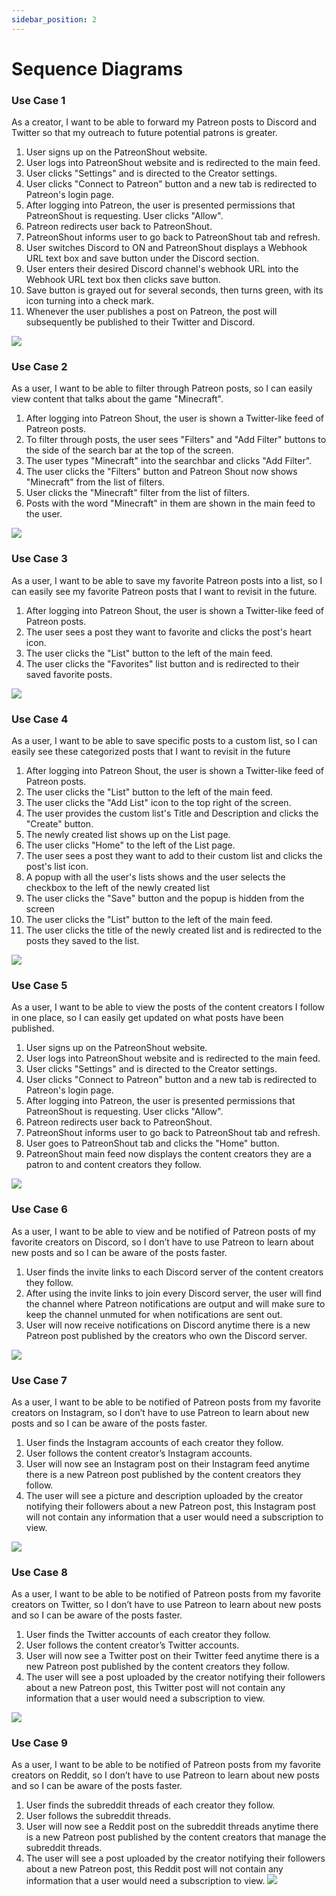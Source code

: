 ```yaml
---
sidebar_position: 2
---
```


# Sequence Diagrams

### Use Case 1
As a creator, I want to be able to forward my Patreon posts to Discord and Twitter so that my outreach to future potential patrons is greater.
1. User signs up on the PatreonShout website.
2. User logs into PatreonShout website and is redirected to the main feed.
3. User clicks "Settings" and is directed to the Creator settings.
4. User clicks "Connect to Patreon" button and a new tab is redirected to Patreon's login page.
5. After logging into Patreon, the user is presented permissions that PatreonShout is requesting. User clicks "Allow".
6. Patreon redirects user back to PatreonShout.
7. PatreonShout informs user to go back to PatreonShout tab and refresh.
8. User switches Discord to ON and PatreonShout displays a Webhook URL text box and save button under the Discord section.
9. User enters their desired Discord channel's webhook URL into the Webhook URL text box then clicks save button.
10. Save button is grayed out for several seconds, then turns green, with its icon turning into a check mark.
11. Whenever the user publishes a post on Patreon, the post will subsequently be published to their Twitter and Discord.

[![](https://mermaid.ink/img/pako:eNqtWFlPI0cQ_iuVkVYBgQ14DYtHERIxm7AKAcSYRIl4ac-U7Rbj7kl3D8ZB_PdUz2F7Lh8b4MXuo-qr-2u_Ob4M0HEdjf_EKHy84mys2PRJAP1FTBnu84gJA48aVXX1nhmFUngTGZvq7p84vPR9GdNHD9UL97F65gF95C-omk946MeKmzn0pRjxcfXAFTNsyDQ2wnui_0-fSNWYa5ObYQ2C1sXFQcEId3EKpCjswAyHmptMC_MNf2EGV_xSOEyCWzX2u3D_OIAjEsXSjSO1AFUS3OS8W0mbio8nBuSoVsWl1vEUwUzoXCJdMcPJGmVjrA34UhjGhYYXFvIAuBhJNU2OpBqqMlM_lQLhAgodK7xnWs-kCv6w0mh7bx9SOaXz0Gp0ykDFuF53HmN35cQvsfAtat2OYpOt7e3v6KWY4icYfeAahDTAQoUsmEMeFwxSgTmANVbcSkClpNIwm6AAfCX7DRdj-HbrfX0YpHICXBvhZi-Q2lKmXg8G9-AZZmINneNjuPutkkTV-ixmqRVqM9iFK66jkM3hyflLxgqy9IQJ0zBEssYntxgMfnhyKnZUlaxspvWR1N-NHHOxvvjoCOWjkWsqr1xmB_VlducV6yxcKt-cY7PFiQeMJOmWat4ecRH8PH_M8iVPtC3ywl75Ua9s7VhmOltIv8dpNbejrOx-Z8afoN458W17SJyydV_4nnreDOdXFKhspqRgjHxG8SEO8q4vT74KO9_UXj9WCkmO4WT5AeRB3N_VsJttMS5zKS3-qnUf1VAaekWrWllF_ZVG0Mo6wQMGXKFPzpIwpXyAEdommJRwdgnuLmMzWV_K_ZD7z9ROPDQWs84bR6PevAMtLhTEN0iniIkMaz7snR174Ar0ovE1xuZLy75J7o_YGCFI0dvoRKimXGs7mYqqaMRktUbH6s1bWnYZhnJWclpKK8qUyV1sx2mniQUnLSlusAUATARFKJV0XLirnpCVV0tueyxrLMHegJuaNGqdwjlcrCocKdSTVZQbYCQT8SFrZyWn-GwaMT4WEFDh7Qav5mo9kLoJsmQpYyyzlFIPqCJoGB2btCfDWqp7SswCSeov17eGsFUT2hAXP-TUfdsjpFHVz5y5mFgbcvuxGL6sLYRSRkAsY5KEd7Gbbu6I6F5qs0CzOyKI7P3l7SW0wonlgW0imMhcIR-aveCeXdwvyvmY8Nk_FBnTTT58f5ZTmmX-G9i61R-XaLu3AIEzyPMNbJhtJU2kfAaiNrXdZ7vG0E_JsLXfSmuGVh1cnlFk016uIeTimVg1qQzROifveXX8d389g___kldoe_0UaCT9dWQvRZUMuEw36oR1ztKRmVGKyyCwo98nKptHZz2x8GacinZxhwb13W3TC7zILEpq4PHhBgy-GhjK12RE2iqDYWyM3GQRsW-TmsMVuUUTaVia4U8YsZIwbdxW009DdXRhtSVvG-uDdVC25FWEtZ5Trb7p2DBE8MpmbfmGKv1UoaXP6WUgDI7VFj8XbGwTXiLv21LeDm-qj6TG18ZE5Xf0Gq_2Kbrj3J9EdkJqJRTVsUIUO1zk9Nyy9-jxRvGcMvW8Pom_inIsnUNnSlST8cBxnTd7-8mh3JpSWrj0MbAiKUHe6RyLjfTmwndcQ0-zQyeOiMrkP_Y57oiFmlYjJv6Wcpofoq-O--a8Ou5Zt_25d3za63bPO93Oyfn5oTN33NZJr9NrH3_u9U7Oej1a_nL6fuj8m0jotL_Q0mm30z3u9c5OOmen7_8Br_z0Pg?type=png)](https://mermaid-js.github.io/mermaid-live-editor/edit#pako:eNqtWFlPI0cQ_iuVkVYBgQ14DYtHERIxm7AKAcSYRIl4ac-U7Rbj7kl3D8ZB_PdUz2F7Lh8b4MXuo-qr-2u_Ob4M0HEdjf_EKHy84mys2PRJAP1FTBnu84gJA48aVXX1nhmFUngTGZvq7p84vPR9GdNHD9UL97F65gF95C-omk946MeKmzn0pRjxcfXAFTNsyDQ2wnui_0-fSNWYa5ObYQ2C1sXFQcEId3EKpCjswAyHmptMC_MNf2EGV_xSOEyCWzX2u3D_OIAjEsXSjSO1AFUS3OS8W0mbio8nBuSoVsWl1vEUwUzoXCJdMcPJGmVjrA34UhjGhYYXFvIAuBhJNU2OpBqqMlM_lQLhAgodK7xnWs-kCv6w0mh7bx9SOaXz0Gp0ykDFuF53HmN35cQvsfAtat2OYpOt7e3v6KWY4icYfeAahDTAQoUsmEMeFwxSgTmANVbcSkClpNIwm6AAfCX7DRdj-HbrfX0YpHICXBvhZi-Q2lKmXg8G9-AZZmINneNjuPutkkTV-ixmqRVqM9iFK66jkM3hyflLxgqy9IQJ0zBEssYntxgMfnhyKnZUlaxspvWR1N-NHHOxvvjoCOWjkWsqr1xmB_VlducV6yxcKt-cY7PFiQeMJOmWat4ecRH8PH_M8iVPtC3ywl75Ua9s7VhmOltIv8dpNbejrOx-Z8afoN458W17SJyydV_4nnreDOdXFKhspqRgjHxG8SEO8q4vT74KO9_UXj9WCkmO4WT5AeRB3N_VsJttMS5zKS3-qnUf1VAaekWrWllF_ZVG0Mo6wQMGXKFPzpIwpXyAEdommJRwdgnuLmMzWV_K_ZD7z9ROPDQWs84bR6PevAMtLhTEN0iniIkMaz7snR174Ar0ovE1xuZLy75J7o_YGCFI0dvoRKimXGs7mYqqaMRktUbH6s1bWnYZhnJWclpKK8qUyV1sx2mniQUnLSlusAUATARFKJV0XLirnpCVV0tueyxrLMHegJuaNGqdwjlcrCocKdSTVZQbYCQT8SFrZyWn-GwaMT4WEFDh7Qav5mo9kLoJsmQpYyyzlFIPqCJoGB2btCfDWqp7SswCSeov17eGsFUT2hAXP-TUfdsjpFHVz5y5mFgbcvuxGL6sLYRSRkAsY5KEd7Gbbu6I6F5qs0CzOyKI7P3l7SW0wonlgW0imMhcIR-aveCeXdwvyvmY8Nk_FBnTTT58f5ZTmmX-G9i61R-XaLu3AIEzyPMNbJhtJU2kfAaiNrXdZ7vG0E_JsLXfSmuGVh1cnlFk016uIeTimVg1qQzROifveXX8d389g___kldoe_0UaCT9dWQvRZUMuEw36oR1ztKRmVGKyyCwo98nKptHZz2x8GacinZxhwb13W3TC7zILEpq4PHhBgy-GhjK12RE2iqDYWyM3GQRsW-TmsMVuUUTaVia4U8YsZIwbdxW009DdXRhtSVvG-uDdVC25FWEtZ5Trb7p2DBE8MpmbfmGKv1UoaXP6WUgDI7VFj8XbGwTXiLv21LeDm-qj6TG18ZE5Xf0Gq_2Kbrj3J9EdkJqJRTVsUIUO1zk9Nyy9-jxRvGcMvW8Pom_inIsnUNnSlST8cBxnTd7-8mh3JpSWrj0MbAiKUHe6RyLjfTmwndcQ0-zQyeOiMrkP_Y57oiFmlYjJv6Wcpofoq-O--a8Ou5Zt_25d3za63bPO93Oyfn5oTN33NZJr9NrH3_u9U7Oej1a_nL6fuj8m0jotL_Q0mm30z3u9c5OOmen7_8Br_z0Pg)

### Use Case 2
As a user, I want to be able to filter through Patreon posts, so I can easily view content that talks about the game "Minecraft".
1. After logging into Patreon Shout, the user is shown a Twitter-like feed of Patreon posts.
2. To filter through posts, the user sees "Filters" and "Add Filter" buttons to the side of the search bar at the top of the screen.
3. The user types "Minecraft" into the searchbar and clicks "Add Filter".
4. The user clicks the "Filters" button and Patreon Shout now shows "Minecraft" from the list of filters.
5. User clicks the "Minecraft" filter from the list of filters.
6. Posts with the word "Minecraft" in them are shown in the main feed to the user.

[![](https://mermaid.ink/img/pako:eNqdVW1v2jAQ_isnS9VajXZAltJmUiVG2ZtaVhWqSVO-uMkFrCY2sy9QVvW_z3mhJRAoWsQHYj_35Lm75-wnFqgQmccM_klRBngp-FjzxJdgnynXJAIx5ZLgzqDeXL3hpFHJ4USltLk7RK6DyRcRE2r7omciwE3UL7zvBoFK84AtmCEGqRa0gJ6SkRhvAi458XtubKgvDw7gSo2FLFCZcDi-uHhfEetlEBCSVGUZ5nhvBJUKKjs5xaZWD24xFBoDgjj7KOiskqasxia-4FnK9eBrfwS8hMwFTWAsZihLrhCJi9gUXANFCFqMJwQqqlXSNSZNEGiCVS0QKGmJpIEZj0Vo046UTjgJVdZoKQeOrbrjWu6sjO_MytbuBNca5sGQtJDjw16qNVowCSvUKrwWcSwMvM_5JU_wqOBdi98hrCTOOw6kHlAe7Vv774Nh_3ZU1ioP3bscAwWotdIG5hPbLny0esnqKDm3K8gZq078Mfw52J5G1YR5eFarFd9ZDye2uxAhhqX_eRhClM_d7iHohqEBn10LiYHmEfmsElY_BHVj7cHN3Qg-FMHmNbro5SZ--ziNkcq1w7wxo5VarD5vtzcSMvy8uHoh2c33_zOwS1HOVV-wGrZ96_aao-EzPDQrwKNPVZK1tOqlvOnmV856UTWu_kY0ta7mlBpoN1vQu-13R_3LN0xdEtsjwVr4xc4G48zo-zi6F4vgYZent376RhkyxRlc4NdIuEYwEzWXvlzvlC9ZgyVoz1QR2sv0Kdv1mT2HE_SZZ_-GXD_4zJfPFsdTUsOFDJhHOsUGS6chp-XFy7yIx8au2lvtt1LJEmRfmffEHpnnOCenrttyT51Wu33WPHcabME8t3nSaTqt006z03LcTqvz3GB_8_jmyZlz7rbaH-3PPWu6zvM_YHqdPA?type=png)](https://mermaid-js.github.io/mermaid-live-editor/edit#pako:eNqdVW1v2jAQ_isnS9VajXZAltJmUiVG2ZtaVhWqSVO-uMkFrCY2sy9QVvW_z3mhJRAoWsQHYj_35Lm75-wnFqgQmccM_klRBngp-FjzxJdgnynXJAIx5ZLgzqDeXL3hpFHJ4USltLk7RK6DyRcRE2r7omciwE3UL7zvBoFK84AtmCEGqRa0gJ6SkRhvAi458XtubKgvDw7gSo2FLFCZcDi-uHhfEetlEBCSVGUZ5nhvBJUKKjs5xaZWD24xFBoDgjj7KOiskqasxia-4FnK9eBrfwS8hMwFTWAsZihLrhCJi9gUXANFCFqMJwQqqlXSNSZNEGiCVS0QKGmJpIEZj0Vo046UTjgJVdZoKQeOrbrjWu6sjO_MytbuBNca5sGQtJDjw16qNVowCSvUKrwWcSwMvM_5JU_wqOBdi98hrCTOOw6kHlAe7Vv774Nh_3ZU1ioP3bscAwWotdIG5hPbLny0esnqKDm3K8gZq078Mfw52J5G1YR5eFarFd9ZDye2uxAhhqX_eRhClM_d7iHohqEBn10LiYHmEfmsElY_BHVj7cHN3Qg-FMHmNbro5SZ--ziNkcq1w7wxo5VarD5vtzcSMvy8uHoh2c33_zOwS1HOVV-wGrZ96_aao-EzPDQrwKNPVZK1tOqlvOnmV856UTWu_kY0ta7mlBpoN1vQu-13R_3LN0xdEtsjwVr4xc4G48zo-zi6F4vgYZent376RhkyxRlc4NdIuEYwEzWXvlzvlC9ZgyVoz1QR2sv0Kdv1mT2HE_SZZ_-GXD_4zJfPFsdTUsOFDJhHOsUGS6chp-XFy7yIx8au2lvtt1LJEmRfmffEHpnnOCenrttyT51Wu33WPHcabME8t3nSaTqt006z03LcTqvz3GB_8_jmyZlz7rbaH-3PPWu6zvM_YHqdPA)

### Use Case 3
As a user, I want to be able to save my favorite Patreon posts into a list, so I can easily see my favorite Patreon posts that I want to revisit in the future.
1. After logging into Patreon Shout, the user is shown a Twitter-like feed of Patreon posts.
2. The user sees a post they want to favorite and clicks the post's heart icon.
3. The user clicks the "List" button to the left of the main feed.
4. The user clicks the "Favorites" list button and is redirected to their saved favorite posts.

[![](https://mermaid.ink/img/pako:eNrtlmtv2jAUhv-KZakaVaHlDs2HSr1t68Zo1TBNmvjiJifBarCZ7UBZ1f--kxAgIdyG-rEREsQ-583rcx4Hv1JHukAtquFPCMKBG858xYZ9QfAaMWW4w0dMGPJTg8qPPjCjQAp7IEOTn-1wbYgNaswdyM_-gqdLx5Gh2BJjgxMqbqbkWgqP-_mAG2bYE9OY2hdHR6QjfS5mUZFhUrq4OMmYtKIQwoWRmWEygSfNTeIgMxNL5L1a5BFcrsAxJIgeSlRUQZ1UIR8_05nbtciX2x5hSciEmwHx-RhEouWCYTzQM62uNEAU9weGSG-tk0utwyEQM4CsF-JIgUJCkzELuIvL9qQaMsNlUqO5HVJCd6W12lEZP-nU1PYFrjTMIrZRXPiF61ApwGDD0Sg6_MGDgGtyEusLNoTjme5K_hZjiXDccWLkM4jjfWt_17VvH3tJreLUvcvRlQSUkkqTyQDbBS_o16CPRHOzg1gxS-I3-767eRlZCOP0qFYp7pDhIXaXeABuwr_HxhLLFxkayTmMm3bCdcCdZx1jMwDcU4QjLwQ_LJW8fj-kd7ZFHu7tHjnDfhp9ljiAZXZ0peM37ygfTDJWiHvTS5Ujfe3usMeFezXtLES26x2-DbY5irWyhVqjsqtOyzVpNoZCVOQHbM7KKlZWkH3qXszmn76G2K_GjJBYZkJNquUyuf--g1Ucmeg0XR7u-wWtvoxcIMYxOnvBihJ92onD6f6ARi_bhM9w8T_2web7sRmtKZq_Aib01XQpcucWJqmb_8E2MdRZsrEXo_m0jXTecD0K2HQRnIVy_ibTMZ770_l5nncgocunfRD6voReBgEuC4OQyiD-OoDHRXtn09HL-AA8N6vspnV9Li3SIeDpjrt4nH-NtPoU_9qH0KcW_nSZeo6AfMM4FhppT4VDLY8FGoo0HLnMzM_-i1E8YP-WEu-NCme31HqlL9Sq1JqnrVat3Sy3K81GtVEr0im1StX6KQ61Gq16u3zebFYab0X6NxaonJbLtWq1fl5v1-rlSrPWfPsHBhIG8A?type=png)](https://mermaid-js.github.io/mermaid-live-editor/edit#pako:eNrtlmtv2jAUhv-KZakaVaHlDs2HSr1t68Zo1TBNmvjiJifBarCZ7UBZ1f--kxAgIdyG-rEREsQ-583rcx4Hv1JHukAtquFPCMKBG858xYZ9QfAaMWW4w0dMGPJTg8qPPjCjQAp7IEOTn-1wbYgNaswdyM_-gqdLx5Gh2BJjgxMqbqbkWgqP-_mAG2bYE9OY2hdHR6QjfS5mUZFhUrq4OMmYtKIQwoWRmWEygSfNTeIgMxNL5L1a5BFcrsAxJIgeSlRUQZ1UIR8_05nbtciX2x5hSciEmwHx-RhEouWCYTzQM62uNEAU9weGSG-tk0utwyEQM4CsF-JIgUJCkzELuIvL9qQaMsNlUqO5HVJCd6W12lEZP-nU1PYFrjTMIrZRXPiF61ApwGDD0Sg6_MGDgGtyEusLNoTjme5K_hZjiXDccWLkM4jjfWt_17VvH3tJreLUvcvRlQSUkkqTyQDbBS_o16CPRHOzg1gxS-I3-767eRlZCOP0qFYp7pDhIXaXeABuwr_HxhLLFxkayTmMm3bCdcCdZx1jMwDcU4QjLwQ_LJW8fj-kd7ZFHu7tHjnDfhp9ljiAZXZ0peM37ygfTDJWiHvTS5Ujfe3usMeFezXtLES26x2-DbY5irWyhVqjsqtOyzVpNoZCVOQHbM7KKlZWkH3qXszmn76G2K_GjJBYZkJNquUyuf--g1Ucmeg0XR7u-wWtvoxcIMYxOnvBihJ92onD6f6ARi_bhM9w8T_2web7sRmtKZq_Aib01XQpcucWJqmb_8E2MdRZsrEXo_m0jXTecD0K2HQRnIVy_ibTMZ770_l5nncgocunfRD6voReBgEuC4OQyiD-OoDHRXtn09HL-AA8N6vspnV9Li3SIeDpjrt4nH-NtPoU_9qH0KcW_nSZeo6AfMM4FhppT4VDLY8FGoo0HLnMzM_-i1E8YP-WEu-NCme31HqlL9Sq1JqnrVat3Sy3K81GtVEr0im1StX6KQ61Gq16u3zebFYab0X6NxaonJbLtWq1fl5v1-rlSrPWfPsHBhIG8A)

### Use Case 4
As a user, I want to be able to save specific posts to a custom list, so I can easily see these categorized posts that I want to revisit in the future
1. After logging into Patreon Shout, the user is shown a Twitter-like feed of Patreon posts.
2. The user clicks the "List" button to the left of the main feed.
3. The user clicks the "Add List" icon to the top right of the screen.
4. The user provides the custom list's Title and Description and clicks the "Create" button.
5. The newly created list shows up on the List page.
6. The user clicks "Home" to the left of the List page.
7. The user sees a post they want to add to their custom list and clicks the post's list icon.
8. A popup with all the user's lists shows and the user selects the checkbox to the left of the newly created list
9. The user clicks the "Save" button and the popup is hidden from the screen
10. The user clicks the "List" button to the left of the main feed.
11. The user clicks the title of the newly created list and is redirected to the posts they saved to the list.

[![](https://mermaid.ink/img/pako:eNrtWG1PIzcQ_isjS6dyOuCyQAjsh5NCgnp3pYDYVJWqfDG7k8RiY29tb8IW8d9re52weSFvvar9kP2QZO2Z8eOZ5xkbXkgsEiQhUfhnjjzGNqN9SYddDubJqNQsZhnlGn5TKBdH76mWKHg0ELlenL1hSkOEcsRiXJz9HR-bcSxyvsImwjiXTBfQErzH-osGbarpI1XGtcs_fIAb0We8tLKA4ejLl08zIENrAoxrMTMMY3xUTHsEMzMuxCLWEB4wYRJjDaldFKTNoPJZWLQv40zghvDzdQeoNxkzPYA-GyH3sRLUlKWqjHUrNIJk_YEG0VuKpKlUPkTQA5zFArHgJhBXMKIpS8y2e0IOqWbC52gCB44MuqOlsW0af1KVqdUbnCtYCJGWjPcPWrmUaIw1M0ANwl9ZmjIFn1x8Tof4sYw7578CmA_sKg5aPCH_uGnuv91G1w8dnyvnunE6bgWglEIqGA9MufDZ4NUGh4_5PgIXcZaJ36O72_e3MUtC525zVeGd4fDQVBd6iInnfyyRGraY1OrVKmilLH5SIDh0iZWp6pLSYTn_q0ouufvZrqE-59O2MHmqpu-Lp4_ajx24MnQqO68-64vZYzy5Km6mQVbH253xqxC5WLM5WhJlXZ5m92Tnr5BydVW8BfmWHIwrL3MbnNvcUkBlsflyFEtIuuj2LjHbTGUpLabGmzLQ9q0uaSaJc-wSYPGkQS0ysVzKDIwVUMhElmdWCJ741FN_9dLXXKNRcIfp1LjwBNqoYsky2xgtGg5xCa5LWi7uNuK4v4s6UIrjTYZ7cfw4cSg6wgOb2m3Yv1Hf3kgQX7XOTNemOldwUgug9XDd7Fy312ijg88alGOtHlDtiQpjqjx1Jx2cJomFlQnlGvx2nfyrGE65ul6mM4fHBku4-4VFbfVpF6QO5prl7p1Ey627i44Nk5cEiP2tIN2kYUSYmlPPFpDFgxKISZBlgwfipDxVbmQmttatP9XetrUX7o8TrsmOO9QK-2lOstR97XCGlbUfYOGqnzhGecHs1Ejuxf-jmdTg7pfN-4iihV3TtZOpNG1DybOk0lD6wlmJicj2t8L9rfC_vRVWSdmjI2H-3kO11Uk3pfuE_IU9N-c7wQ7E3d_Y_i3iNtP0nzd-N2i79Y5crfpuRtiJBzkkQ5TmxpSQkLzYCF1iyGavW6H5mVD5ZHvlq7GjuRZRwWMS9miq8JCU_dj_Z206mlH-hxDmXcu8fCXhC3km4cXZca1Rq1-e14JGI7g8PzskBQmPGvXL48ZlcFK_CE6D8_pJ8HpI_nIBguPz03pwdnJhfE4v6kE9eP0bbCVeUw?type=png)](https://mermaid-js.github.io/mermaid-live-editor/edit#pako:eNrtWG1PIzcQ_isjS6dyOuCyQAjsh5NCgnp3pYDYVJWqfDG7k8RiY29tb8IW8d9re52weSFvvar9kP2QZO2Z8eOZ5xkbXkgsEiQhUfhnjjzGNqN9SYddDubJqNQsZhnlGn5TKBdH76mWKHg0ELlenL1hSkOEcsRiXJz9HR-bcSxyvsImwjiXTBfQErzH-osGbarpI1XGtcs_fIAb0We8tLKA4ejLl08zIENrAoxrMTMMY3xUTHsEMzMuxCLWEB4wYRJjDaldFKTNoPJZWLQv40zghvDzdQeoNxkzPYA-GyH3sRLUlKWqjHUrNIJk_YEG0VuKpKlUPkTQA5zFArHgJhBXMKIpS8y2e0IOqWbC52gCB44MuqOlsW0af1KVqdUbnCtYCJGWjPcPWrmUaIw1M0ANwl9ZmjIFn1x8Tof4sYw7578CmA_sKg5aPCH_uGnuv91G1w8dnyvnunE6bgWglEIqGA9MufDZ4NUGh4_5PgIXcZaJ36O72_e3MUtC525zVeGd4fDQVBd6iInnfyyRGraY1OrVKmilLH5SIDh0iZWp6pLSYTn_q0ouufvZrqE-59O2MHmqpu-Lp4_ajx24MnQqO68-64vZYzy5Km6mQVbH253xqxC5WLM5WhJlXZ5m92Tnr5BydVW8BfmWHIwrL3MbnNvcUkBlsflyFEtIuuj2LjHbTGUpLabGmzLQ9q0uaSaJc-wSYPGkQS0ysVzKDIwVUMhElmdWCJ741FN_9dLXXKNRcIfp1LjwBNqoYsky2xgtGg5xCa5LWi7uNuK4v4s6UIrjTYZ7cfw4cSg6wgOb2m3Yv1Hf3kgQX7XOTNemOldwUgug9XDd7Fy312ijg88alGOtHlDtiQpjqjx1Jx2cJomFlQnlGvx2nfyrGE65ul6mM4fHBku4-4VFbfVpF6QO5prl7p1Ey627i44Nk5cEiP2tIN2kYUSYmlPPFpDFgxKISZBlgwfipDxVbmQmttatP9XetrUX7o8TrsmOO9QK-2lOstR97XCGlbUfYOGqnzhGecHs1Ejuxf-jmdTg7pfN-4iihV3TtZOpNG1DybOk0lD6wlmJicj2t8L9rfC_vRVWSdmjI2H-3kO11Uk3pfuE_IU9N-c7wQ7E3d_Y_i3iNtP0nzd-N2i79Y5crfpuRtiJBzkkQ5TmxpSQkLzYCF1iyGavW6H5mVD5ZHvlq7GjuRZRwWMS9miq8JCU_dj_Z206mlH-hxDmXcu8fCXhC3km4cXZca1Rq1-e14JGI7g8PzskBQmPGvXL48ZlcFK_CE6D8_pJ8HpI_nIBguPz03pwdnJhfE4v6kE9eP0bbCVeUw)

### Use Case 5
As a user, I want to be able to view the posts of the content creators I follow in one place, so I can easily get updated on what posts have been published.
1. User signs up on the PatreonShout website.
2. User logs into PatreonShout website and is redirected to the main feed.
3. User clicks "Settings" and is directed to the Creator settings.
4. User clicks "Connect to Patreon" button and a new tab is redirected to Patreon's login page.
5. After logging into Patreon, the user is presented permissions that PatreonShout is requesting. User clicks "Allow".
6. Patreon redirects user back to PatreonShout.
7. PatreonShout informs user to go back to PatreonShout tab and refresh.
8. User goes to PatreonShout tab and clicks the "Home" button.
9. PatreonShout main feed now displays the content creators they are a patron to and content creators they follow.

[![](https://mermaid.ink/img/pako:eNqtWNtSIzcQ_ZXOVG0FCmwMeGE9D1tFDAmp7AKFTVJJ8SJm2h6FsTSRNHgdin9Pay72XH3ZwJNXanWfbnUfndlXx5M-Oq6j8Z8YhYeXnE0Vmz0KoL-IKcM9HjFh4EGjqq_eMaNQilEgY1Pf_QOfLjxPxvRzhOqFe1i3uUcP-QuqdosRerHiZgFDKSZ8Wje4ZIY9MY2t8Bo2pC5gehQfPhCQKdcmT9KmC53Pnw9KKbpLK5CitANzfNLcZBiYZ_gLM1ioWsmYHHcaquPC3cMYjsgVSzeO1BJUxXFbaW8kbSo-DQzISWOIC63jGYIJyC7xrpjhlI2yHUBV8aQwjAsNLyzkPnAxkWqWmKQR6j7TOlWuyQUUOlZ4x7SeS-X_br3R9t4-pH4q9tBpLcpYxbg-dt4BbsHi51h4FrXuRrHJ1vb2d6xSTPcnGP3gGoQ0wEKFzF9Afi_opw5zAGuyuJGASkmlYR6gAPxG-RsupvDrzejqfpz68XHtDbdXgcJWOvV6PL6DkWEm1nDS68Htb7Umqk9vuUutU9vBLlxyHYVsAY_OnzJWkLUnBEzDE1I2HpXFoP_Do1PLox6ksJnORzJ_X-SUi_XDRybUj0aumbzqmB00j9ntqDxn4Sr45h6bLy3uMZIUW6pFd8KF_9PiIeuXvNG26At75Edd2NpxzHS2kP47Tqe5G2Vj95UZL0C9c-NbekiKsjUvfM88b4bzCwpUtlNSMEY-o3iXAo2uL46vhH391N4wVgrJj-GU-QHkl7i_a2JftsW46qV0-OvZvRehtHBFpz5Z5fg1IuhkTHCPPlfoUbEkzKgfYIKWBJMRzg7B7UVsgvWjPAy590x0MkJjMeucOFrj5gy0PFBy3-KdbkxkWHMp4OzIgQXo5eQbks2XVrxJ5Y_YFMFP0dvbiVDNuNb2ZSqHoicmmzUya05vldlFGMp5pWiprKgKKne5HadMEwtOUVLcYAcAmPDLUGrtuCxXs1yrrlbK9lCNWIG9ATeRNGqdwjlcriqcKNRBEeUGGMmLeJ_RWaUoHptFjE8F-DR4u8FrONoMpOkFWamUKVZVSoUD6ghano5N0ZPHWqo7asySSBqu1reGsBUJbbgXL-TEvt0J0lM1zIq5fLE29PZD-foyWgiljIBURpBc73I33dwRkf1UWKLZHRFE9vzq9ApayWJlsM0NJj4L4kOzF9yzi_tlP-9zffYPRaZ0kx_f3-XUZln9xnZu9fs12u4UIHAOeb-lX4Q0SYGUz0DSppF9tiOGYSqGbf7WWzu0-sM1Mopy2ssjhFw8k6qmkCHa4uSc16R_99cr-P_vuSDbm1-BVtGfyYPkNQsl83VROWxUCZqeu2s5w2aJkBwqfM2TZLwibZ9MyFHGdNn4Fc3avw224-Z2XVXC0sLQdSTts02xv8ah4VGIOUEXGakyOOXwROVcJL2YsVCVHsvUw0KTrFgpEqnkJst8kuh1aS--HIdEWXpQPv1N8sjSH30tJJJa0u2NA-uw4thZTy7lEjVI1lpu28jHFIaGiZKz_B3U9mNnQTNvJRXQ5DNFkggiciWtCHIOnRlpNsZ9x3VebZxHh07YhnTpp8_Us03mjexYbORoITzHNfSNc-jEEWmC_P_UHHfCQk2rERN_STnLjeifjvvqfHPcwVl3cNofnPfPznv9497x2aGzcNzO8fnpoHvWG_R6n84_DXpnJx_fDp1_Ew8n3f7pyekJbXykY_3z4_7bfyPFvLc?type=png)](https://mermaid-js.github.io/mermaid-live-editor/edit#pako:eNqtWNtSIzcQ_ZXOVG0FCmwMeGE9D1tFDAmp7AKFTVJJ8SJm2h6FsTSRNHgdin9Pay72XH3ZwJNXanWfbnUfndlXx5M-Oq6j8Z8YhYeXnE0Vmz0KoL-IKcM9HjFh4EGjqq_eMaNQilEgY1Pf_QOfLjxPxvRzhOqFe1i3uUcP-QuqdosRerHiZgFDKSZ8Wje4ZIY9MY2t8Bo2pC5gehQfPhCQKdcmT9KmC53Pnw9KKbpLK5CitANzfNLcZBiYZ_gLM1ioWsmYHHcaquPC3cMYjsgVSzeO1BJUxXFbaW8kbSo-DQzISWOIC63jGYIJyC7xrpjhlI2yHUBV8aQwjAsNLyzkPnAxkWqWmKQR6j7TOlWuyQUUOlZ4x7SeS-X_br3R9t4-pH4q9tBpLcpYxbg-dt4BbsHi51h4FrXuRrHJ1vb2d6xSTPcnGP3gGoQ0wEKFzF9Afi_opw5zAGuyuJGASkmlYR6gAPxG-RsupvDrzejqfpz68XHtDbdXgcJWOvV6PL6DkWEm1nDS68Htb7Umqk9vuUutU9vBLlxyHYVsAY_OnzJWkLUnBEzDE1I2HpXFoP_Do1PLox6ksJnORzJ_X-SUi_XDRybUj0aumbzqmB00j9ntqDxn4Sr45h6bLy3uMZIUW6pFd8KF_9PiIeuXvNG26At75Edd2NpxzHS2kP47Tqe5G2Vj95UZL0C9c-NbekiKsjUvfM88b4bzCwpUtlNSMEY-o3iXAo2uL46vhH391N4wVgrJj-GU-QHkl7i_a2JftsW46qV0-OvZvRehtHBFpz5Z5fg1IuhkTHCPPlfoUbEkzKgfYIKWBJMRzg7B7UVsgvWjPAy590x0MkJjMeucOFrj5gy0PFBy3-KdbkxkWHMp4OzIgQXo5eQbks2XVrxJ5Y_YFMFP0dvbiVDNuNb2ZSqHoicmmzUya05vldlFGMp5pWiprKgKKne5HadMEwtOUVLcYAcAmPDLUGrtuCxXs1yrrlbK9lCNWIG9ATeRNGqdwjlcriqcKNRBEeUGGMmLeJ_RWaUoHptFjE8F-DR4u8FrONoMpOkFWamUKVZVSoUD6ghano5N0ZPHWqo7asySSBqu1reGsBUJbbgXL-TEvt0J0lM1zIq5fLE29PZD-foyWgiljIBURpBc73I33dwRkf1UWKLZHRFE9vzq9ApayWJlsM0NJj4L4kOzF9yzi_tlP-9zffYPRaZ0kx_f3-XUZln9xnZu9fs12u4UIHAOeb-lX4Q0SYGUz0DSppF9tiOGYSqGbf7WWzu0-sM1Mopy2ssjhFw8k6qmkCHa4uSc16R_99cr-P_vuSDbm1-BVtGfyYPkNQsl83VROWxUCZqeu2s5w2aJkBwqfM2TZLwibZ9MyFHGdNn4Fc3avw224-Z2XVXC0sLQdSTts02xv8ah4VGIOUEXGakyOOXwROVcJL2YsVCVHsvUw0KTrFgpEqnkJst8kuh1aS--HIdEWXpQPv1N8sjSH30tJJJa0u2NA-uw4thZTy7lEjVI1lpu28jHFIaGiZKz_B3U9mNnQTNvJRXQ5DNFkggiciWtCHIOnRlpNsZ9x3VebZxHh07YhnTpp8_Us03mjexYbORoITzHNfSNc-jEEWmC_P_UHHfCQk2rERN_STnLjeifjvvqfHPcwVl3cNofnPfPznv9497x2aGzcNzO8fnpoHvWG_R6n84_DXpnJx_fDp1_Ew8n3f7pyekJbXykY_3z4_7bfyPFvLc)

### Use Case 6
As a user, I want to be able to view and be notified of Patreon posts of my favorite creators on Discord, so I don’t have to use Patreon to learn about new posts and so I can be aware of the posts faster.
1. User finds the invite links to each Discord server of the content creators they follow.
2. After using the invite links to join every Discord server, the user will find the channel where Patreon notifications are output and will make sure to keep the channel unmuted for when notifications are sent out.
3. User will now receive notifications on Discord anytime there is a new Patreon post published by the creators who own the Discord server.

[![](https://mermaid.ink/img/pako:eNqdVd9v2jAQ_ldOflmiAaWBZUkmVVrXPSBNbVXaVZryYpwDrIKd2Q60Q_zvc4jTUhI6rcmLcz--u_vufNkQJjMkCdH4u0DB8ILTmaLLVIB9cqoMZzynwsA1NUqKpvyCayZV1lR8U0iNVO1I2AblFOO5LExTe4MM-QoVjFGtOMOmxT1OvjImC3s8anMt9RvaC2rohGqrKd-qZOienX2sy0ysr8g0UJjKxUKuQZW8WUgjrYwCk8KgBWJ18c4Puhal60hMwKaJudFg5ngAVMZ1zFWBHSkJXBeTBddz1JDLKuAzke4AzzFqFq3X1fgWTvJKdrLGyVzKh5ONPdCKqlG2TQVlhq-owYMWPCPvvqt8DtuQWEnGFTJbzi7YTV1ISe6hdYXRbFQCMzRO5u0n53-pgMqn6eZ647qWwJSL7PzpxW6UeR4Xxgf-Cqh2cF1pS-dOo_qg91SVd1sKO4wmLS0Ib3GyP5gJaLpCr-zzOVLhv2S-b3VY_DGfg2pfB7qUgEpJpWE9RwH4iKwwXMxgdDn-fnNbobyOeqTefyK9YyLGknG6GNk7ZZeS4VKUs-EMe1b_Q864uJUPKDzf_59BacX23zMhFQzs4ej3jkorVJOvllvutsx9db3vDF94fk_bTeWVY390l13lKHT9CVPErHnnrceLw9txMjy6R9rX4E-Oaw1CGj7lbFcw0EkZVeC6hthtu1SQDlmiWlKe2Z_VpmQ4JXZ7LjEliT1mVD2kJBVba0cLI8dPgpHEqAI7pMgzm5L7sdVCu-5_Sbn_SZINeSRJN4jiXjAYxGEQD6N-P_rcIU8kCePesB8G_cEgiqM4HATbDvmzAzjtBWEQng7j8NNwEEXDINr-BQ2-ftE?type=png)](https://mermaid-js.github.io/mermaid-live-editor/edit#pako:eNqdVd9v2jAQ_ldOflmiAaWBZUkmVVrXPSBNbVXaVZryYpwDrIKd2Q60Q_zvc4jTUhI6rcmLcz--u_vufNkQJjMkCdH4u0DB8ILTmaLLVIB9cqoMZzynwsA1NUqKpvyCayZV1lR8U0iNVO1I2AblFOO5LExTe4MM-QoVjFGtOMOmxT1OvjImC3s8anMt9RvaC2rohGqrKd-qZOienX2sy0ysr8g0UJjKxUKuQZW8WUgjrYwCk8KgBWJ18c4Puhal60hMwKaJudFg5ngAVMZ1zFWBHSkJXBeTBddz1JDLKuAzke4AzzFqFq3X1fgWTvJKdrLGyVzKh5ONPdCKqlG2TQVlhq-owYMWPCPvvqt8DtuQWEnGFTJbzi7YTV1ISe6hdYXRbFQCMzRO5u0n53-pgMqn6eZ647qWwJSL7PzpxW6UeR4Xxgf-Cqh2cF1pS-dOo_qg91SVd1sKO4wmLS0Ib3GyP5gJaLpCr-zzOVLhv2S-b3VY_DGfg2pfB7qUgEpJpWE9RwH4iKwwXMxgdDn-fnNbobyOeqTefyK9YyLGknG6GNk7ZZeS4VKUs-EMe1b_Q864uJUPKDzf_59BacX23zMhFQzs4ej3jkorVJOvllvutsx9db3vDF94fk_bTeWVY390l13lKHT9CVPErHnnrceLw9txMjy6R9rX4E-Oaw1CGj7lbFcw0EkZVeC6hthtu1SQDlmiWlKe2Z_VpmQ4JXZ7LjEliT1mVD2kJBVba0cLI8dPgpHEqAI7pMgzm5L7sdVCu-5_Sbn_SZINeSRJN4jiXjAYxGEQD6N-P_rcIU8kCePesB8G_cEgiqM4HATbDvmzAzjtBWEQng7j8NNwEEXDINr-BQ2-ftE)

### Use Case 7
As a user, I want to be able to be notified of Patreon posts from my favorite creators on Instagram, so I don’t have to use Patreon to learn about new posts and so I can be aware of the posts faster.
1. User finds the Instagram accounts of each creator they follow.
2. User follows the content creator’s Instagram accounts.
3. User will now see an Instagram post on their Instagram feed anytime there is a new Patreon post published by the content creators they follow.
4. The user will see a picture and description uploaded by the creator notifying their followers about a new Patreon post, this Instagram post will not contain any information that a user would need a subscription to view.

[![](https://mermaid.ink/img/pako:eNqdVd9v2jAQ_ldOflmiAaWho4knVWrXPSBNbVXaTZryYpwDrIKd2Q60Q_zvc0gClIRWa_Li3I_v7r47X1aEqwQJJQb_ZCg5Xgs20WweS3BPyrQVXKRMWrhjVitZlw-ksUdcvmlkVulmLGwCKxXDqcpsXXuPHMUCNQxRLwTHusUvHF1yrjJ3PGpzp8wb2mtm2YgZp8nfomhoX1x83hVKnbdMDDAYq9lMLUHn3DlQq5yMAVfSooPiVflbT2g7pHZJJQWXKqbWgJ3iAVQeu2SvCF4SQ-EuG82EmaKBVBUht2SWB9jGqJh0XrfDBzhJC9nJEkdTpZ5OVu7ACroGyTqWjFuxYBYP2rBF3nwX-Ry2gjpJIjRyV84m2H1VSE7woXWBUW8WhQnaUubtJ-d_LYDyp-5WwFWdozAWMrl62dkNEs8T0vogXgFVDmVXmtJ5NKg_mT1V4d2UwgajTksDwluc7A8nBcMW6OV9vkIm_V3m-1aHxR_zOaj2daAbBai10gaWU5SAz8gzK-QEBjfD7_cPBcrrqEfqfRfpAxMxVFyw2cDdKneJrFAyn43SsOP0P9REyAf1hNLz_f8ZlEZs_yMTUsDAHo756Kg0QtX5arjl2z1zmYpHK2ae3zFuU-V98_LBf2Oj3aYozU4AY8SkfvOd177Te_ESPLpRjq3EnwKXBqSyYiz4pnhgozy2xGUFstl8sSQtMkc9ZyJxv69VznZM3CadY0yoOyZMP8UklmtnxzKrhi-SE2p1hi2SpYlLqvzVETpmM-Okbv__VmpeGblPQlfkmdB2EEadoNeL-kF0Fna74XmLvBDajzpn3X7Q7fXCKIz6vWDdIn83AKedoB_0T8-isBudB9GXbrj-B_N2hsw?type=png)](https://mermaid-js.github.io/mermaid-live-editor/edit#pako:eNqdVd9v2jAQ_ldOflmiAaWho4knVWrXPSBNbVXaTZryYpwDrIKd2Q60Q_zvc0gClIRWa_Li3I_v7r47X1aEqwQJJQb_ZCg5Xgs20WweS3BPyrQVXKRMWrhjVitZlw-ksUdcvmlkVulmLGwCKxXDqcpsXXuPHMUCNQxRLwTHusUvHF1yrjJ3PGpzp8wb2mtm2YgZp8nfomhoX1x83hVKnbdMDDAYq9lMLUHn3DlQq5yMAVfSooPiVflbT2g7pHZJJQWXKqbWgJ3iAVQeu2SvCF4SQ-EuG82EmaKBVBUht2SWB9jGqJh0XrfDBzhJC9nJEkdTpZ5OVu7ACroGyTqWjFuxYBYP2rBF3nwX-Ry2gjpJIjRyV84m2H1VSE7woXWBUW8WhQnaUubtJ-d_LYDyp-5WwFWdozAWMrl62dkNEs8T0vogXgFVDmVXmtJ5NKg_mT1V4d2UwgajTksDwluc7A8nBcMW6OV9vkIm_V3m-1aHxR_zOaj2daAbBai10gaWU5SAz8gzK-QEBjfD7_cPBcrrqEfqfRfpAxMxVFyw2cDdKneJrFAyn43SsOP0P9REyAf1hNLz_f8ZlEZs_yMTUsDAHo756Kg0QtX5arjl2z1zmYpHK2ae3zFuU-V98_LBf2Oj3aYozU4AY8SkfvOd177Te_ESPLpRjq3EnwKXBqSyYiz4pnhgozy2xGUFstl8sSQtMkc9ZyJxv69VznZM3CadY0yoOyZMP8UklmtnxzKrhi-SE2p1hi2SpYlLqvzVETpmM-Okbv__VmpeGblPQlfkmdB2EEadoNeL-kF0Fna74XmLvBDajzpn3X7Q7fXCKIz6vWDdIn83AKedoB_0T8-isBudB9GXbrj-B_N2hsw)

### Use Case 8
As a user, I want to be able to be notified of Patreon posts from my favorite creators on Twitter, so I don’t have to use Patreon to learn about new posts and so I can be aware of the posts faster.
1. User finds the Twitter accounts of each creator they follow.
2. User follows the content creator’s Twitter accounts.
3. User will now see a Twitter post on their Twitter feed anytime there is a new Patreon post published by the content creators they follow.
4. The user will see a post uploaded by the creator notifying their followers about a new Patreon post, this Twitter post will not contain any information that a user would need a subscription to view.

[![](https://mermaid.ink/img/pako:eNqdVd9v2jAQ_ldOflmiASVAA_WkSu26B6SprQrdpIkX4xxgFezMdkhbxP8-hyQtJaHVmrw49-O7u-_Olw3hKkJCicG_CUqOV4LNNVtNJLgnZtoKLmImLdwyq5WsysepsBZ1VfFdI7NK1yNhHVShGC1UYqvaO-Qo1qhhhHotOFYtfuP0gnOVuONRm1tl3tFeMcumzDhN9uYlQ_P8_GtZJnW-MjLAYKaWS5WCznhzkFY5GQOupEUHxMviCz9oOpRmQSIFlybG1oBd4AFQFrdgLg9ckELhNpkuhVmggVjlAV-ILA7wEqNk0XndjMZwEueykxSnC6UeTjbuwHKqhtF2Ihm3Ys0sHrTgBXn3nedz2AbqJJHQyF05u2B3ZSEZuYfWOUa1URTmaAuZt5-c_y0Hyp6qWw5Xdo3CTMjo8unVbhh5npDWB_EGqHQoulKXzr1B_cXsqXLvuhR2GFVaahDe42R_MCkYtkYv6_MlMum_Zr5vdVj8MZ-Dat8GulaAWittIF2gBHxEnlgh5zC8Hv24G-cob6MeqfdDpE9MxEhxwZZDd6fcUrJCyWw2CsOW0_9UcyHH6gGl5_v_Myi12P5nJiSHgT0c89lRqYWq8lVzy4stcxGLeyuWnt8ybkuNU0TrZXN_dJndxChN-QkzxKh66Z3Hq8MHgSI8uknqF-EvgakBqayYCb4rGdg0CysxLSF2-24iSYOsUK-YiNzvapNxPCFuf65wQqg7Rkw_TMhEbp0dS6waPUlOqNUJNkgSRy6l4tdG6IwtjZO6jf9HqVVp5D4J3ZBHQpvBWdgKer1-NxwEnaAd9roN8kRoL2y5YxB2Bt32oN0-7Wwb5HmHELQ6vdOzbq8b9oP-2aDfDrf_AIMigVg?type=png)](https://mermaid-js.github.io/mermaid-live-editor/edit#pako:eNqdVd9v2jAQ_ldOflmiASVAA_WkSu26B6SprQrdpIkX4xxgFezMdkhbxP8-hyQtJaHVmrw49-O7u-_Olw3hKkJCicG_CUqOV4LNNVtNJLgnZtoKLmImLdwyq5WsysepsBZ1VfFdI7NK1yNhHVShGC1UYqvaO-Qo1qhhhHotOFYtfuP0gnOVuONRm1tl3tFeMcumzDhN9uYlQ_P8_GtZJnW-MjLAYKaWS5WCznhzkFY5GQOupEUHxMviCz9oOpRmQSIFlybG1oBd4AFQFrdgLg9ckELhNpkuhVmggVjlAV-ILA7wEqNk0XndjMZwEueykxSnC6UeTjbuwHKqhtF2Ihm3Ys0sHrTgBXn3nedz2AbqJJHQyF05u2B3ZSEZuYfWOUa1URTmaAuZt5-c_y0Hyp6qWw5Xdo3CTMjo8unVbhh5npDWB_EGqHQoulKXzr1B_cXsqXLvuhR2GFVaahDe42R_MCkYtkYv6_MlMum_Zr5vdVj8MZ-Dat8GulaAWittIF2gBHxEnlgh5zC8Hv24G-cob6MeqfdDpE9MxEhxwZZDd6fcUrJCyWw2CsOW0_9UcyHH6gGl5_v_Myi12P5nJiSHgT0c89lRqYWq8lVzy4stcxGLeyuWnt8ybkuNU0TrZXN_dJndxChN-QkzxKh66Z3Hq8MHgSI8uknqF-EvgakBqayYCb4rGdg0CysxLSF2-24iSYOsUK-YiNzvapNxPCFuf65wQqg7Rkw_TMhEbp0dS6waPUlOqNUJNkgSRy6l4tdG6IwtjZO6jf9HqVVp5D4J3ZBHQpvBWdgKer1-NxwEnaAd9roN8kRoL2y5YxB2Bt32oN0-7Wwb5HmHELQ6vdOzbq8b9oP-2aDfDrf_AIMigVg)

### Use Case 9
As a user, I want to be able to be notified of Patreon posts from my favorite creators on Reddit, so I don’t have to use Patreon to learn about new posts and so I can be aware of the posts faster.
1. User finds the subreddit threads of each creator they follow.
2. User follows the subreddit threads.
3. User will now see a Reddit post on the subreddit threads anytime there is a new Patreon post published by the content creators that manage the subreddit threads.
4. The user will see a post uploaded by the creator notifying their followers about a new Patreon post, this Reddit post will not contain any information that a user would need a subscription to view.
[![](https://mermaid.ink/img/pako:eNqdVd9v2jAQ_ldOflmiASVAA_WkSu26B6SprQrdpIkX4xxgFezMdkhbxP8-hyQtJaHVmrw49-O7u-_Olw3hKkJCicG_CUqOV4LNNVtNJLgnZtoKLmImLdwyq5WsysepsBZ1VfFdI7NK1yNhHVShGC1UYqvaO-Qo1qhhhHotOFYtfuP0gnOVuONRm1tl3tFeMcumzDhN9uYlQ_P8_GtZJnW-MjLAYKaWS5WCznhzkFY5GQOupEUHxMviCz9oOpRmQSIFlybG1oBd4AFQFrdgLg9ckELhNpkuhVmggVjlAV-ILA7wEqNk0XndjMZwEueykxSnC6UeTjbuwHKqhtF2Ihm3Ys0sHrTgBXn3nedz2AbqJJHQyF05u2B3ZSEZuYfWOUa1URTmaAuZt5-c_y0Hyp6qWw5Xdo3CTMjo8unVbhh5npDWB_EGqHQoulKXzr1B_cXsqXLvuhR2GFVaahDe42R_MCkYtkYv6_MlMum_Zr5vdVj8MZ-Dat8GulaAWittIF2gBHxEnlgh5zC8Hv24G-cob6MeqfdDpE9MxEhxwZZDd6fcUrJCyWw2CsOW0_9UcyHH6gGl5_v_Myi12P5nJiSHgT0c89lRqYWq8lVzy4stcxGLeyuWnt8ybkuNU0TrZXN_dJndxChN-QkzxKh66Z3Hq8MHgSI8uknqF-EvgakBqayYCb4rGdg0CysxLSF2-24iSYOsUK-YiNzvapNxPCFuf65wQqg7Rkw_TMhEbp0dS6waPUlOqNUJNkgSRy6l4tdG6IwtjZO6jf9HqVVp5D4J3ZBHQpvBWdgKer1-NxwEnaAd9roN8kRoL2y5YxB2Bt32oN0-7Wwb5HmHELQ6vdOzbq8b9oP-2aDfDrf_AIMigVg?type=png)](https://mermaid-js.github.io/mermaid-live-editor/edit#pako:eNqdVVFv2jAQ_isnvyzRgBKgQDOpUrvtAWlrq9Ju0pQX4xxgFezMdqAd4r_PiRMKJHRakxfHvvvu7rvL5w1hMkYSEo2_UxQMv3A6U3QZCbBPQpXhjCdUGLijRklR3b_HOOamuv9ZITVS1QNhHVJxMJ7L1NTFYchXqGCMasUZVi1-4uSKMZna5UmbO6nfOP1CDZ1QbU-y11UMzcvLj0WVoXUVsQYKU7lYyDWojDWLaKTdo8CkMGhxWFm7c4OmxWgWDIZgk8TEaDBzPMLJoha8ubAFJSHcpZMF13PUkEgXb0djsYBdjJJD63U7foCzxO2drXEyl_LpbGMX1BE1ireRoMzwFTV41IAdcv5d0nDYhDAjhitktpw82H1ZSEbtsbXDqLYphBmaYs_bT87_5ICyp-rm4MqehTDlIr5-ebUbxZ7HhfGBHwCVDkVX6tJ51Kg-6L0j512XQo5RpaUG4S1O9scyBE1X6GV9vkYq_NfM962Oiz_lc1TtYaAbCaiUVBrWcxSAz8hSw8UMRjfjr_cPDuUw6ol6_4n0jokYS8bpYmR_KatIhkuRzUZh2LLn3-SMiwf5hMLz_f8ZlFps_z0T4mBgD0e_d1Rqoap81fzlTmSuEv5o-MLzW9pqVNY0L5v6U0J2m6DQoNOJchI1RYyr_7x12Xm8GSbGkypSq4E_OK41CGn4lLO8WqCTLKTAdYmQS10kSIMsUS0pj-01tcnojYiVziVGJLTLmKqniERia-1oauT4RTASGpVig6RJbDMqrrRy0yr9Lyn3P0m4Ic8kbAYX_VbQ6w26_WHQCdr9XrdBXkjY67fsMuh3ht32sN0-72wb5E-OELQ6vfOLbq_bHwSDi-Gg3WsQq4dWvr-7WzW_XLd_AZXjgvU)
